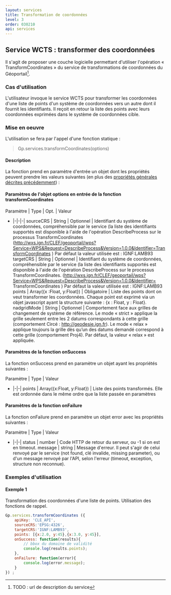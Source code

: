 ```yaml
---
layout: services
title: Transformation de coordonnées
level: 3
order: 030210
api: services
---
```


## Service WCTS : transformer des coordonnées

Il s'agit de proposer une couche logicielle permettant d'utiliser l'opération « TransformCoordinates » du service de transformations de coordonnées du Géoportail[^10].

### Cas d'utilisation

L'utilisateur invoque le service WCTS pour transformer les coordonnées d'une liste de points d'un système de coordonnées vers un autre dont il fournit les identifiants. Il reçoit en retour la liste des points avec leurs coordonnées exprimées dans le système de coordonnées cible.

### Mise en oeuvre

L'utilisation se fera par l'appel d'une fonction statique :

> Gp.services.transformCoordinates(options)

#### Description

La fonction prend en paramètre d'entrée un objet dont les propriétés peuvent prendre les valeurs suivantes (en plus des [propriétés générales décrites précédemment](./dd_services.html#commonParams)) :

#### Paramètres de l'objet options en entrée de la fonction transformCoordinates

Paramètre | Type | Opt. | Valeur
- |-|-|-|
sourceCRS | String | Optionnel | Identifiant du système de coordonnées, compréhensible par le service (la liste des identifiants supportés est disponible à l'aide de l'opération DescribeProcess sur le processus TransformCoordinates (http://wxs.ign.fr/CLEF/geoportail/wps?Service=WPS&Request=DescribeProcess&Version=1.0.0&Identifier=TransformCoordinates ) Par défaut la valeur utilisée est : IGNF:LAMB93
targetCRS | String | Optionnel | Identifiant du système de coordonnées, compréhensible par le service (la liste des identifiants supportés est disponible à l'aide de l'opération DescribeProcess sur le processus TransformCoordinates. (http://wxs.ign.fr/CLEF/geoportail/wps?Service=WPS&Request=DescribeProcess&Version=1.0.0&Identifier= TransformCoordinates ) Par défaut la valeur utilisée est : IGNF:LAMB93
points | Array({x :Float, y:Float}) | Obligatoire | Liste des points dont on veut transformer les coordonnées. Chaque point est exprimé via un objet javascript ayant la structure suivante : {x : Float, y : Float}.
nadgridMode | String | Optionnel | Comportement face aux grilles de changement de système de référence. Le mode « strict » applique la grille seulement entre les 2 datums correspondants à cette grille (comportement Circé : http://geodesie.ign.fr). Le mode « relax » applique toujours la grille dès qu’un des datums demandé correspond à cette grille (comportement Proj4). Par défaut, la valeur « relax » est appliquée.

#### Paramètres de la fonction onSuccess

La fonction onSuccess prend en paramètre un objet ayant les propriétés suivantes :

Paramètre | Type | Valeur
- |-|-|
points | Array({x:Float, y:Float}) | Liste des points transformés. Elle est ordonnée dans le même ordre que la liste passée en paramètres

#### Paramètres de la fonction onFailure

La fonction onFailure prend en paramètre un objet error avec les propriétés suivantes :

Paramètre | Type | Valeur
- |-|-|
status | number | Code HTTP de retour du serveur, ou -1 si on est en timeout.
message | string | Message d'erreur. Il peut s'agir de celui renvoyé par le service (not found, clé invalide, missing parameter), ou d'un message renvoyé par l'API, selon l'erreur (timeout, exception, structure non reconnue).


### Exemples d'utilisation

#### Exemple 1

Transformation des coordonnées d'une liste de points. Utilisation des fonctions de rappel.


``` javascript
Gp.services.transformCoordinates ({
	apiKey: 'CLE_API',
	sourceCRS:'EPSG:4326',
	targetCRS:'IGNF:LAMB93',
	points: [{x:2.0, y:45},{x:3.0, y:45}],
	onSuccess: function(results){
		// bbox du domaine de validité
		console.log(results.points);
	},
	onFailure: function(error){
		console.log(error.message);
	}
}) ;
```

[^10]: TODO : url de description du service
